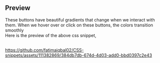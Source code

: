 <h2>Preview</h2>

These buttons have beautiful gradients that change when we interact with them. 
When we hover over or click on these buttons, the colors transition smoothly
<br>
Here is the preview of the above css snippet,
<br>
<br>


https://github.com/fatimaiqbal02/CSS-snippets/assets/111382869/384db7db-674d-4d03-add0-bbd0397c2e43  



